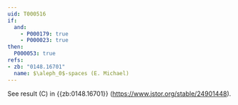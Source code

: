 ```yaml
---
uid: T000516
if:
  and:
    - P000179: true
    - P000023: true
then:
  P000053: true
refs:
- zb: "0148.16701"
  name: $\aleph_0$-spaces (E. Michael)
---
```


See result (C) in {{zb:0148.16701}} (<https://www.jstor.org/stable/24901448>).
